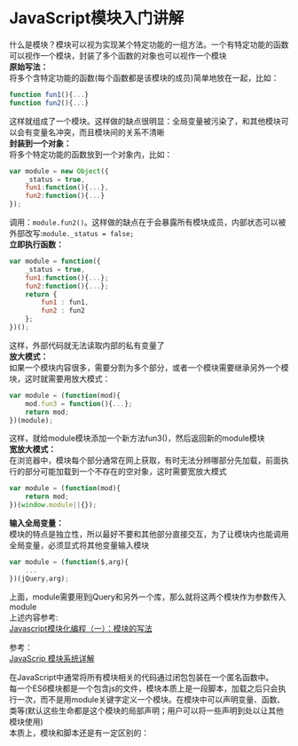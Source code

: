 # JavaScript模块入门讲解


什么是模块？模块可以视为实现某个特定功能的一组方法。一个有特定功能的函数可以视作一个模块，封装了多个函数的对象也可以视作一个模块<br>
<b>原始写法：</b><br>
将多个含特定功能的函数(每个函数都是该模块的成员)简单地放在一起，比如：<br>
```js
function fun1(){...}
function fun2(){...}
```
这样就组成了一个模块。这样做的缺点很明显：全局变量被污染了，和其他模块可以会有变量名冲突，而且模块间的关系不清晰<br>
<b>封装到一个对象：</b><br>
将多个特定功能的函数放到一个对象内，比如：<br>
```js
var module = new Object({
    _status = true,
    fun1:function(){...},
    fun2:function(){...}
});
```
调用：`module.fun2()`。这样做的缺点在于会暴露所有模块成员，内部状态可以被外部改写:`module._status = false;`<br>
<b>立即执行函数：</b><br>
```js
var module = function({
    _status = true,
    fun1:function(){...};
    fun2:function(){...};
    return {
        fun1 : fun1,
        fun2 : fun2
    };
})();
```
这样，外部代码就无法读取内部的私有变量了<br>
<b>放大模式：</b><br>
如果一个模块内容很多，需要分割为多个部分，或者一个模块需要继承另外一个模块，这时就需要用放大模式：
```js
var module = (function(mod){
    mod.fun3 = function(){...};
    return mod;
})(module);
```
这样，就给module模块添加一个新方法fun3()，然后返回新的module模块<br>
<b>宽放大模式：</b><br>
在浏览器中，模块每个部分通常在网上获取，有时无法分辨哪部分先加载，前面执行的部分可能加载到一个不存在的空对象，这时需要宽放大模式<br>
```js
var module = (function(mod){
    return mod;
})(window.module||{});
```
<b>输入全局变量：</b><br>
模块的特点是独立性，所以最好不要和其他部分直接交互，为了让模块内也能调用全局变量，必须显式将其他变量输入模块<br>
```js
var module = (function($,arg){
    ...
})(jQuery,arg);
```
上面，module需要用到jQuery和另外一个库，那么就将这两个模块作为参数传入module<br>
上述内容参考:<br>
[Javascript模块化编程（一）：模块的写法](http://www.ruanyifeng.com/blog/2012/10/javascript_module.html)<br>


参考：<br>
[JavaScrip 模块系统详解](https://zhanglun.github.io/2017/01/11/JavaScrip-%E6%A8%A1%E5%9D%97%E7%B3%BB%E7%BB%9F%E8%AF%A6%E8%A7%A3/)<br>

在JavaScript中通常将所有模块相关的代码通过闭包包装在一个匿名函数中。<br>
每一个ES6模块都是一个包含js的文件，模块本质上是一段脚本，加载之后只会执行一次，而不是用module关键字定义一个模块。在模块中可以声明变量、函数、类等(默认这些生命都是这个模块的局部声明；用户可以将一些声明到处以让其他模块使用)<br>
本质上，模块和脚本还是有一定区别的：<br>
